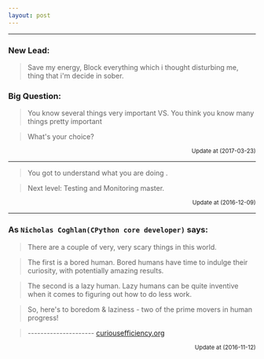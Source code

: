 ```yaml
---
layout: post
---
```


<hr>

### New Lead:

> Save my energy, Block everything which i thought disturbing me, thing that i'm decide in sober.

### Big Question:

> You know several things very important VS. You think you know many things pretty important

> What's your choice?

<p align="right"><small> Update at (2017-03-23)</small></p>

<hr>

> You got to understand what you are doing .

> Next level: Testing and Monitoring master.

<p align="right"><small> Update at (2016-12-09)</small></p>

<hr>

### As `Nicholas Coghlan(CPython core developer)` says:

> There are a couple of very, very scary things in this world.

> The first is a bored human. Bored humans have time to indulge their curiosity, with potentially amazing results.

> The second is a lazy human. Lazy humans can be quite inventive when it comes to figuring out how to do less work.

> So, here's to boredom & laziness - two of the prime movers in human progress!

> --------------------- [curiousefficiency.org](http://www.curiousefficiency.org/pages/about.html)

<p align="right"><small> Update at (2016-11-12)</small></p>